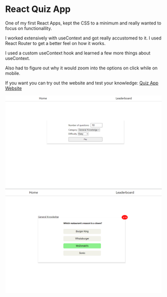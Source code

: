 # React Quiz App

One of my first React Apps, kept the CSS to a minimum and really wanted to focus on functionallity.

I worked extensively with useContext and got really accustomed to it. I used React Router to get a better feel on how it works.

I used a custom useContext hook and learned a few more things about useContext.

Also had to figure out why it would zoom into the options on click while on mobile.

If you want you can try out the website and test your knowledge: [Quiz App Website](https://zweitomf.netlify.app/)

![img1](images/Screenshot_2.png)
![img2](images/Screenshot_3.png)

